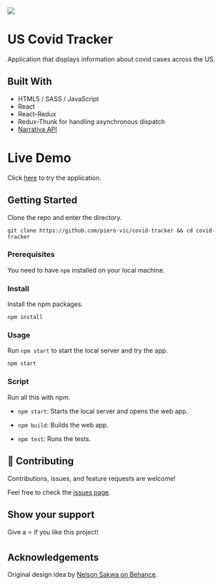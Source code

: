 ![](https://img.shields.io/badge/Microverse-blueviolet)

# US Covid Tracker

Application that displays information about covid cases across the US.

## Built With

- HTML5 / SASS / JavaScript
- React
- React-Redux
- Redux-Thunk for handling asynchronous dispatch
- [Narrativa API](https://covid19tracking.narrativa.com/index_en.html)

# Live Demo

Click [here](https://piero-vic-covid-tracker.netlify.app/) to try the application.

## Getting Started

Clone the repo and enter the directory.

```shell
git clone https://github.com/piero-vic/covid-tracker && cd covid-tracker
```

### Prerequisites

You need to have `npm` installed on your local machine.

### Install

Install the npm packages.

```shell
npm install
```

### Usage

Run `npm start` to start the local server and try the app.

```shell
npm start
```

### Script

Run all this with npm.

- `npm start`: Starts the local server and opens the web app.

- `npm build`: Builds the web app.

- `npm test`: Runs the tests.

## 🤝 Contributing

Contributions, issues, and feature requests are welcome!

Feel free to check the [issues page](../../issues/).

## Show your support

Give a ⭐️ if you like this project!

## Acknowledgements

Original design idea by [Nelson Sakwa on Behance](https://www.behance.net/sakwadesignstudio).
